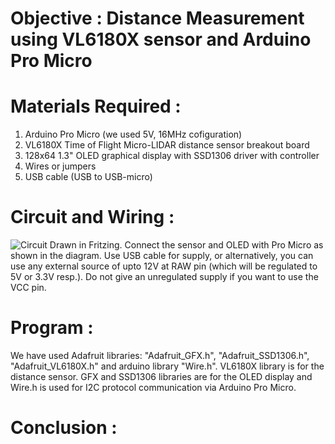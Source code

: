 Objective		       	:	 Distance Measurement using VL6180X sensor and Arduino Pro Micro
=============
Materials Required	:
====================
1.	Arduino Pro Micro (we used 5V, 16MHz cofiguration)
2.	VL6180X Time of Flight Micro-LIDAR distance sensor breakout board
3.	128x64 1.3" OLED graphical display with SSD1306 driver with controller
4.	Wires or jumpers
5.	USB cable (USB to USB-micro)

Circuit and Wiring	:
=====================
![Circuit](http://fritzing.org/media/fritzing-repo/projects/d/distance_measurement/images/FritzingDistMeasure_bb.jpg)
Drawn in Fritzing.
Connect the sensor and OLED with Pro Micro as shown in the diagram. 
Use USB cable for supply, or alternatively, you can use any external source of upto 12V at RAW pin
(which will be regulated to 5V or 3.3V resp.). Do not give an unregulated supply if you want to use the VCC pin.
 
Program				:
=====================
We have used Adafruit libraries: "Adafruit_GFX.h", "Adafruit_SSD1306.h", "Adafruit_VL6180X.h" and arduino library "Wire.h".
VL6180X library is for the distance sensor.
GFX and SSD1306 libraries are for the OLED display and Wire.h is used for I2C protocol communication via Arduino Pro Micro.

Conclusion			:
=====================
